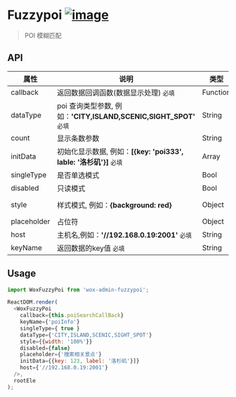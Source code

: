 # Fuzzypoi [![image](https://img.shields.io/npm/v/wox-admin-fuzzypoi.svg)](https://www.npmjs.com/package/wox-admin-fuzzypoi)

> POI 模糊匹配

## API

| 属性 | 说明 | 类型 | 默认值 |
| ---- | ---- | ---- | ---- |
| callback | 返回数据回调函数(数据显示处理) `必填` | Function |  |
| dataType | poi 查询类型参数, 例如：**'CITY,ISLAND,SCENIC,SIGHT_SPOT'** `必填` | String | |
| count | 显示条数参数 | String | 10 |
| initData | 初始化显示数据, 例如：**[{key: 'poi333', lable: '洛杉矶'}]** `必填`  | Array | |
| singleType | 是否单选模式  | Bool | false |
| disabled | 只读模式  | Bool | false |
| style | 样式模式, 例如：**{background: red}**  | Object | {width: '600px'} |
| placeholder |  占位符 | Object | 搜索 |
| host | 主机名,例如：**'//192.168.0.19:2001'** `必填` | String |  |
| keyName | 返回数据的key值 `必填` | String |  |


## Usage

```javascript
import WoxFuzzyPoi from 'wox-admin-fuzzypoi';

ReactDOM.render(
  <WoxFuzzyPoi
    callback={this.poiSearchCallBack}
    keyName={'poiInfo'}
    singleType={ true }
    dataType={'CITY,ISLAND,SCENIC,SIGHT_SPOT'}
    style={{width: '100%'}}
    disabled={false}
    placeholder={'搜索相关景点'}
    initData={{key: 123, label: '洛杉矶'}]}
    host={'//192.168.0.19:2001'}
  />,
  rootEle
);
```
